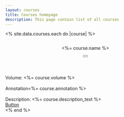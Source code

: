 ```yaml
---
layout: courses
title: Courses homepage
description: This page contain list of all courses
---
```



<% site.data.courses.each do |course| %>
  <div class="column is-2">
    <div class="card">
      <header class="card-header">
        <p class="card-header-title">
          <%= course.name %>
        </p>
        <button class="card-header-icon" aria-label="more options">
          <span class="icon">
            <i class="fas fa-angle-down" aria-hidden="true"></i>
          </span>
        </button>
      </header>
      <div class="card-content">
        <div class="content">
          Volume: <%= course.volume %>
          <br>
          <br>
          Annotation<%= course.annotation %>
          <br>
          <br>
          Description: <%= course.description_text %>
        </div>
      </div>
      <footer class="card-footer">
        <a href="#" class="card-footer-item">Button</a>
      </footer>
    </div>
  </div>
<% end %>
